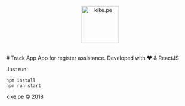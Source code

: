 <p align="center">
    <a href="http://kike.pe" target="_blank">
        <img src="https://kike.pe/img/logoBlue.svg" alt="kike.pe" width="100"/>
    </a>
    <br><br>
</p>
# Track App
App for register assistance. 
Developed with ♥ & ReactJS

Just run:
```console
npm install
npm run start
```
[kike.pe](https://kike.pe) © 2018